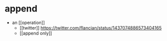 # append

- an [[operation]]
  - [[twitter]] https://twitter.com/flancian/status/1437074886573404165
  - [[append only]]

